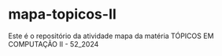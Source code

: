 # mapa-topicos-II
Este é o repositório da atividade mapa da matéria TÓPICOS EM COMPUTAÇÃO II - 52_2024
